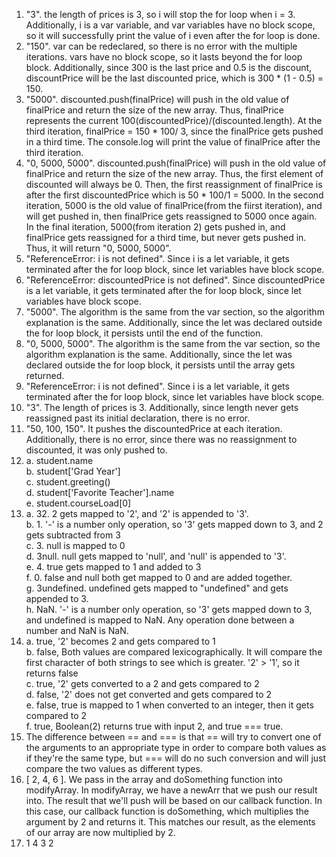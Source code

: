 1. "3". the length of prices is 3, so i will stop the for loop when i = 3. Additionally, i is a var variable, and var variables have no block scope, so it will successfully print the value of i even after the for loop is done.
2. "150". var can be redeclared, so there is no error with the multiple iterations. vars have no block scope, so it lasts beyond the for loop block. Additionally, since 300 is the last price and 0.5 is the discount, discountPrice will be the last discounted price, which is 300 * (1 - 0.5) = 150.
3. "5000". discounted.push(finalPrice) will push in the old value of finalPrice and return the size of the new array. Thus, finalPrice represents the current 100(discountedPrice)/(discounted.length). At the third iteration, finalPrice = 150 * 100/ 3, since the finalPrice gets pushed in a third time. The console.log will print the value of finalPrice after the third iteration.
4. "0, 5000, 5000". discounted.push(finalPrice) will push in the old value of finalPrice and return the size of the new array. Thus, the first element of discounted will always be 0. Then, the first reassignment of finalPrice is after the first discountedPrice which is 50 * 100/1 = 5000. In the second iteration, 5000 is the old value of finalPrice(from the fiirst iteration), and will get pushed in, then finalPrice gets reassigned to 5000 once again. In the final iteration, 5000(from iteration 2) gets pushed in, and finalPrice gets reassigned for a third time, but never gets pushed in. Thus, it will return "0, 5000, 5000".
5. "ReferenceError: i is not defined". Since i is a let variable, it gets terminated after the for loop block, since let variables have block scope.
6. "ReferenceError: discountedPrice is not defined". Since discountedPrice is a let variable, it gets terminated after the for loop block, since let variables have block scope.
7. "5000". The algorithm is the same from the var section, so the algorithm explanation is the same. Additionally, since the let was declared outside the for loop block, it persists until the end of the function.
8. "0, 5000, 5000". The algorithm is the same from the var section, so the algorithm explanation is the same. Additionally, since the let was declared outside the for loop block, it persists until the array gets returned.
9. "ReferenceError: i is not defined". Since i is a let variable, it gets terminated after the for loop block, since let variables have block scope.
10. "3". The length of prices is 3. Additionally, since length never gets reassigned past its initial declaration, there is no error.
11. "50, 100, 150". It pushes the discountedPrice at each iteration. Additionally, there is no error, since there was no reassignment to discounted, it was only pushed to.
12. a. student.name<br />
    b. student['Grad Year']<br />
    c. student.greeting()<br />
    d. student['Favorite Teacher'].name<br />
    e. student.courseLoad[0]
13. a. 32. 2 gets mapped to '2', and '2' is appended to '3'.<br />
    b. 1. '-' is a number only operation, so '3' gets mapped down to 3, and 2 gets subtracted from 3<br />
    c. 3. null is mapped to 0<br />
    d. 3null. null gets mapped to 'null', and 'null' is appended to '3'.<br />
    e. 4. true gets mapped to 1 and added to 3<br />
    f. 0. false and null both get mapped to 0 and are added together. <br />
    g. 3undefined. undefined gets mapped to "undefined" and gets appended to 3.<br />
    h. NaN. '-' is a number only operation, so '3' gets mapped down to 3, and undefined is mapped to NaN. Any operation done between a number and NaN is NaN.<br />
14. a. true, '2' becomes 2 and gets compared to 1<br />
    b. false, Both values are compared lexicographically. It will compare the first character of both strings to see which is greater. '2' > '1', so it returns false <br />
    c. true, '2' gets converted to a 2 and gets compared to 2<br />
    d. false, '2' does not get converted and gets compared to 2<br />
    e. false, true is mapped to 1 when converted to an integer, then it gets compared to 2<br />
    f. true, Boolean(2) returns true with input 2, and true === true.<br />
15. The difference between == and === is that == will try to convert one of the arguments to an appropriate type in order to compare both values as if they're the same type, but === will do no such conversion and will just compare the two values as different types.
17. [ 2, 4, 6 ]. We pass in the array and doSomething function into modifyArray. In modifyArray, we have a newArr that we push our result into. The result that we'll push will be based on our callback function. In this case, our callback function is doSomething, which multiplies the argument by 2 and returns it. This matches our result, as the elements of our array are now multiplied by 2.
19. 1
    4
    3
    2 
